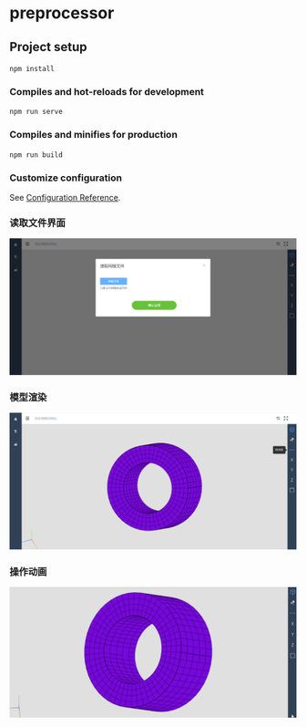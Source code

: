 # preprocessor

## Project setup
```
npm install
```

### Compiles and hot-reloads for development
```
npm run serve
```

### Compiles and minifies for production
```
npm run build
```

### Customize configuration
See [Configuration Reference](https://cli.vuejs.org/config/).

### 读取文件界面
![Image text](https://raw.githubusercontent.com/zlf-star/pickingDemo/master/src/assets/img/%E8%AF%BB%E5%8F%96%E6%96%87%E4%BB%B6.png)

### 模型渲染
![Image text](https://raw.githubusercontent.com/zlf-star/pickingDemo/master/src/assets/img/1000%E7%BD%91%E6%A0%BC%E6%B8%B2%E6%9F%93%E6%A8%A1%E5%9E%8B.png)

### 操作动画
![Image text](https://raw.githubusercontent.com/zlf-star/pickingDemo/master/src/assets/img/%E5%8A%A8%E7%94%BB1.gif)
